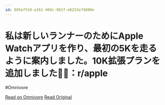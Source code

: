 ```yaml
---
id: 695ef534-a161-469c-981f-e6253e74890e
---
```


# 私は新しいランナーのためにApple Watchアプリを作り、最初の5Kを走るように案内しました。10K拡張プランを追加しました🏃‍♀️：r/apple
#Omnivore

[Read on Omnivore](https://omnivore.app/me/apple-watch-5-k-10-k-r-apple-191dcb820c7)
[Read Original](https://www.reddit.com/r/apple/comments/1f17wnv/i_made_an_apple_watch_app_for_new_runners_to/?chainedPosts=t3_1fcwycm)


